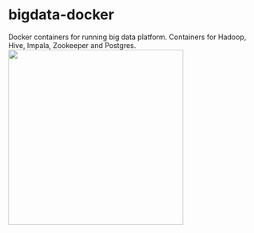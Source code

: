 # bigdata-docker
Docker containers for running big data platform. Containers for Hadoop, Hive, Impala, Zookeeper and Postgres. 
<img src="https://raw.githubusercontent.com/mtempleton94/bigdata-docker/master/images/bigdata-docker-structure.PNG" width="350">
